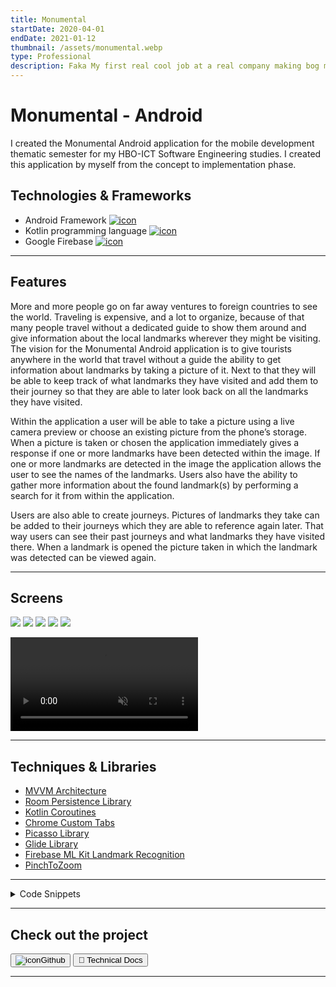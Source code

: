 ```yaml
---
title: Monumental
startDate: 2020-04-01
endDate: 2021-01-12
thumbnail: /assets/monumental.webp
type: Professional
description: Faka My first real cool job at a real company making bog moneys adrerie.
---
```

# Monumental - Android

I created the Monumental Android application for the mobile development thematic semester for my HBO-ICT Software Engineering studies.
I created this application by myself from the concept to implementation phase. 

## Technologies & Frameworks

* Android Framework [![icon](/assets/android.png)](https://developer.android.com/)
* Kotlin programming language [![icon](/assets/kotlin.png)](https://kotlinlang.org/)
* Google Firebase [![icon](/assets/firebase.png)](https://firebase.google.com/)

- - -

## Features

More and more people go on far away ventures to foreign countries to see the world.
Traveling is expensive, and a lot to organize, because of that many people travel without a
dedicated guide to show them around and give information about the local landmarks
wherever they might be visiting. The vision for the Monumental Android application is to give
tourists anywhere in the world that travel without a guide the ability to get information about
landmarks by taking a picture of it. Next to that they will be able to keep track of what
landmarks they have visited and add them to their journey so that they are able to later look
back on all the landmarks they have visited.

Within the application a user will be able to take a picture using a live camera preview or
choose an existing picture from the phone’s storage. When a picture is taken or chosen the
application immediately gives a response if one or more landmarks have been detected
within the image. If one or more landmarks are detected in the image the application allows
the user to see the names of the landmarks. Users also have the ability to gather more
information about the found landmark(s) by performing a search for it from within the
application.

Users are also able to create journeys. Pictures of landmarks they take can be added to their
journeys which they are able to reference again later. That way users can see their past
journeys and what landmarks they have visited there. When a landmark is opened the picture
taken in which the landmark was detected can be viewed again.

- - -

## Screens

<div class="images-grid">
<img src="/assets/monumental_1.webp" />
<img src="/assets/monumental_2.webp" />
<img src="/assets/monumental_3.webp" />
<img src="/assets/monumental_4.webp" />
<img src="/assets/monumental_5.webp" />
</div>

<video autoplay muted loop playsinline controls src="/assets/monumental_demo.webm"></video>

- - -

## Techniques & Libraries

* [MVVM Architecture](https://developer.android.com/jetpack/guide)
* [Room Persistence Library](https://developer.android.com/training/data-storage/room)
* [Kotlin Coroutines](https://developer.android.com/kotlin/coroutines)
* [Chrome Custom Tabs](https://developer.chrome.com/docs/android/custom-tabs/overview/)
* [Picasso Library](https://developer.chrome.com/docs/android/custom-tabs/overview/)
* [Glide Library](https://developer.chrome.com/docs/android/custom-tabs/overview/)
* [Firebase ML Kit Landmark Recognition](https://firebase.google.com/docs/ml-kit/recognize-landmarks)
* [PinchToZoom](https://github.com/martinwithaar/PinchToZoom)

- - -

<details >
<summary>Code Snippets</summary>
<div>

The following are some code snippets of pieces of code I'm proud of from this project. The snippets demonstrate clean, concise and powerful code. *(Code has been compacted)*

**ViewModel for the Landmarks fragment**\
All communication between the View and Model is done through the ViewModel according to the MVVM architecture as is demonstrated throughout the project.

```javascript
package com.example.monumental.viewModel.landmark

class LandmarksViewModel(application: Application) : AndroidViewModel(application) {

    private val landmarkRepository = LandmarkRepository(application.applicationContext)
    private val journeyRepository = JourneyRepository(application.applicationContext)
    private val bitmapHelper = BitmapHelper()
    private val mediaFileHelper = MediaFileHelper()

    private val mainScope = CoroutineScope(Dispatchers.Main)

    /**Inserts new Landmark
     * @return Long ID of inserted journey */
    fun createLandmark(landmark: Landmark) { mainScope.launch {
    landmarkRepository.insertLandmark(landmark) } }
    /**Gets all Landmarks of Journey
     * @param journeyId ID of Landmark to get Landmarks of
     * @return List of Landmarks */
    fun getLandmarksByJourney(journeyId: Int): LiveData<List<Landmark>?> {
    return landmarkRepository.getLandmarksByJourney(journeyId) }
    /**Sets the active Journey, unset all other journeys
     * @param journey Journey to set to active */
    fun setActiveJourney(journey: Journey) { mainScope.launch { journeyRepository.setActiveJourney(journey) } }
    /**Gets a Bitmap from the device storage
     * @param contentResolver ContentResolver class provides applications access to the content model
     * @param imageUri Uri image to retrieve
     * @return Bitmap that's retrieved */
    fun getBitmap(contentResolver: ContentResolver?, imageUri: Uri): Bitmap? {
    return bitmapHelper.getBitmap(contentResolver!!, imageUri) }
    /** Creates a File for saving an image
     * @return File */
    fun getOutputMediaFile(): File? { return mediaFileHelper.getOutputMediaFile() }
    /**Creates a file Uri for saving an image
     * @return Uri from File */
    fun getOutputMediaFileUri(): Uri { return mediaFileHelper.getOutputMediaFileUri() }
    /**Removes a Landmark
     * @param landmark Landmark to remove */
    fun deleteLandmark(landmark: Landmark): Int = runBlocking {
    return@runBlocking landmarkRepository.deleteLandmark(landmark) }
}
```

**Journeys fragment delete operation**\
These methods demonstrate the builder design pattern and, object-oriented and effective functional programming approach and proper use of the Kotlin programming language.

```javascript
/**When Journey delete button is clicked
 * Builds dialog for delete confirmation
 * @param journey Journey to delete */
private fun journeyDelete(journey: Journey) {
    val builder: AlertDialog.Builder = AlertDialog.Builder(context)
        .setTitle("Remove ${journey.name}?")
        .setMessage("Are you sure?")
        .setPositiveButton("Yes") { dialog, _ ->
            deleteJourney(journey)
            dialog.dismiss() }
        .setNegativeButton("No") { dialog, _ -> dialog.dismiss() }
    val alert: AlertDialog = builder.create()
    alert.show() }

/** Deleted journey from database and alerts user of opreration success
 * @param journey Journey to update */
private fun deleteJourney(journey: Journey) {
    if (viewModel.deleteJourney(journey) == 1) { // Returns number of affected rows
        Toast.makeText(requireContext(), getString(R.string.journey_deleted, journey.name),
            Toast.LENGTH_SHORT).show()
    } else {
        Toast.makeText(requireContext(), getString(R.string.journey_not_deleted, journey.name),
            Toast.LENGTH_SHORT).show()
    }
}
```



</div>
</details>

- - -

## Check out the project

<a href="https://github.com/alianza/Monumental"><button><img src="/assets/github.png" alt="icon" />Github</button></a>
<a href="https://drive.google.com/file/d/162SAxWKRrIahK1M_R8Q7BtnR_OMhz13o/view?usp=sharing"><button><img src="data:image/gif;base64,R0lGODlhAQABAAD/ACwAAAAAAQABAAACADs=" alt="icon" />📘 Technical Docs</button></a>

- - -